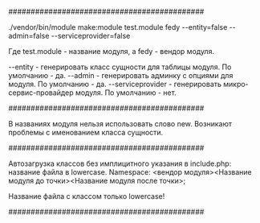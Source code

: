 ############################################

./vendor/bin/module make:module test.module fedy --entity=false --admin=false --serviceprovider=false

Где test.module - название модуля, а fedy - вендор модуля.

--entity - генерировать класс сущности для таблицы модуля. По умолчанию - да.
--admin  - генерировать админку с опциями для модуля. По умолчанию - да.
--serviceprovider - генерировать микро-сервис-провайдер модуля. По умолчанию - нет.

############################################

В названиях модуля нельзя использовать слово new. Возникают проблемы с именованием класса сущности.

############################################

Автозагрузка классов без имплицитного указания в include.php: название файла в lowercase.
Namespace: <вендор модуля>\<Название модуля до точки>\<Название модуля после точки>; 

Название файла с классом только lowercase!

############################################